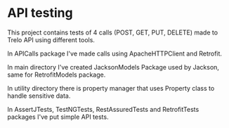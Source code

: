 # API testing

This project contains tests of 4 calls (POST, GET, PUT, DELETE) made to Trelo API using different tools.

In APICalls package I've made calls using ApacheHTTPClient and Retrofit.

In main directory I've created JacksonModels Package used by Jackson, same for RetrofitModels package.

In utility directory there is property manager that uses Property class to handle sensitive data. 

In AssertJTests, TestNGTests, RestAssuredTests and RetrofitTests packages I've put simple API tests.


